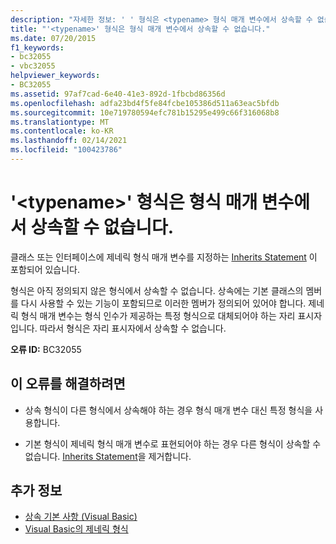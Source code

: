 ```yaml
---
description: "자세한 정보: ' ' 형식은 <typename> 형식 매개 변수에서 상속할 수 없습니다."
title: "'<typename>' 형식은 형식 매개 변수에서 상속할 수 없습니다."
ms.date: 07/20/2015
f1_keywords:
- bc32055
- vbc32055
helpviewer_keywords:
- BC32055
ms.assetid: 97af7cad-6e40-41e3-892d-1fbcbd86356d
ms.openlocfilehash: adfa23bd4f5fe84fcbe105386d511a63eac5bfdb
ms.sourcegitcommit: 10e719780594efc781b15295e499c66f316068b8
ms.translationtype: MT
ms.contentlocale: ko-KR
ms.lasthandoff: 02/14/2021
ms.locfileid: "100423786"
---
```

# <a name="type-typename-cannot-inherit-from-a-type-parameter"></a>'\<typename>' 형식은 형식 매개 변수에서 상속할 수 없습니다.

클래스 또는 인터페이스에 제네릭 형식 매개 변수를 지정하는 [Inherits Statement](../language-reference/statements/inherits-statement.md) 이 포함되어 있습니다.  
  
 형식은 아직 정의되지 않은 형식에서 상속할 수 없습니다. 상속에는 기본 클래스의 멤버를 다시 사용할 수 있는 기능이 포함되므로 이러한 멤버가 정의되어 있어야 합니다. 제네릭 형식 매개 변수는 형식 인수가 제공하는 특정 형식으로 대체되어야 하는 자리 표시자입니다. 따라서 형식은 자리 표시자에서 상속할 수 없습니다.  
  
 **오류 ID:** BC32055  
  
## <a name="to-correct-this-error"></a>이 오류를 해결하려면  
  
- 상속 형식이 다른 형식에서 상속해야 하는 경우 형식 매개 변수 대신 특정 형식을 사용합니다.  
  
- 기본 형식이 제네릭 형식 매개 변수로 표현되어야 하는 경우 다른 형식이 상속할 수 없습니다. [Inherits Statement](../language-reference/statements/inherits-statement.md)을 제거합니다.  
  
## <a name="see-also"></a>추가 정보

- [상속 기본 사항 (Visual Basic)](../programming-guide/language-features/objects-and-classes/inheritance-basics.md)
- [Visual Basic의 제네릭 형식](../programming-guide/language-features/data-types/generic-types.md)
